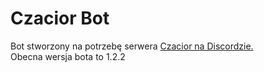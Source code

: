 # Czacior Bot
Bot stworzony na potrzebę serwera [Czacior na Discordzie.](https://discord.gg/XWCxeUZ)\
Obecna wersja bota to 1.2.2

